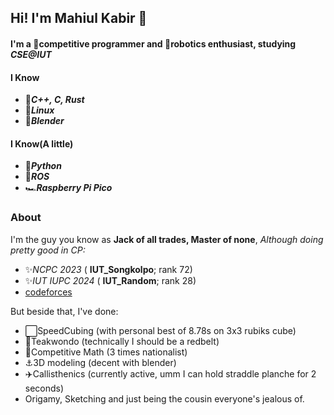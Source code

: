 ## Hi! I'm Mahiul Kabir 👋
#### I'm a 🥷competitive programmer and 🤖robotics enthusiast, studying *CSE@IUT*

#### I Know
- 🧩***C++, C, Rust***
- 🐧***Linux***
- 🍩***Blender***

#### I Know(A little)
- 🗿***Python***
- 👾***ROS***
- 🏎***Raspberry Pi Pico***

### About
I'm the guy you know as **Jack of all trades, Master of none**,
*Although doing pretty good in CP:*
- ✨️*NCPC 2023* ( **IUT_Songkolpo**; rank 72)
- ✨️*IUT IUPC 2024* ( **IUT_Random**; rank 28)
- [codeforces](https://codeforces.com/profile/Rapt0r_nj)

But beside that, I've done:
- ⬜️SpeedCubing (with personal best of 8.78s on 3x3 rubiks cube)
- 🥋Teakwondo (technically I should be a redbelt)
- 🧮Competitive Math (3 times nationalist)
- ⚓️3D modeling (decent with blender)
- ✈️Callisthenics (currently active, umm I can hold straddle planche for 2 seconds)
- Origamy, Sketching and just being the cousin everyone's jealous of.
